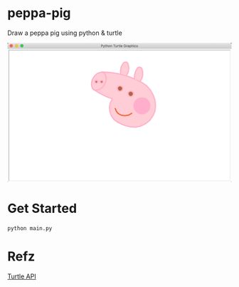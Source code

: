 # peppa-pig

Draw a peppa pig using python & turtle

![](sample.png)

# Get Started

```
python main.py
```

# Refz

[Turtle API](https://docs.python.org/2/library/turtle.html)